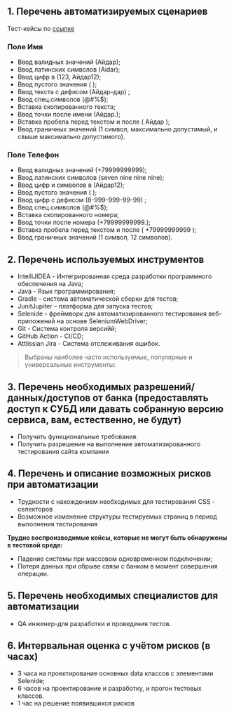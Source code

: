 ## 1. Перечень автоматизируемых сценариев

Тест-кейсы  по [ссылке](https://aisafa.atlassian.net/secure/RapidBoard.jspa?projectKey=ALFA&rapidView=1&atlOrigin=eyJpIjoiOGEzYmRjMzU3ZDkyNGI5M2ExMTEwODc2OGU0Mjc1NWEiLCJwIjoiaiJ9)

### Поле Имя

* Ввод валидных значений (Айдар);
* Ввод латинских символов (Aidar);
* Ввод цифр в (123, Айдар12);
* Ввод пустого значения ( );
* Ввод текста с дефисом (Айдар-дар) ;
* Ввод спец.символов (@#%$);
* Вставка скопированного текста;
* Ввод точки после имени (Айдар.);
* Вставка пробела перед текстом и после ( Айдар );
* Ввод граничных значений (1 символ, максимально допустимый, и свыше максимально допустимого).

### Поле Телефон

* Ввод валидных значений (+79999999999);
* Ввод латинских символов (seven nine nine nine);
* Ввод цифр и символов в (Айдар12);
* Ввод пустого значения ( );
* Ввод цифр с дефисом (8-999-999-99-99) ;
* Ввод спец.символов (@#%$);
* Вставка скопированного номера;
* Ввод точки после номера (+79999999999.);
* Вставка пробела перед текстом и после ( +79999999999 );
* Ввод граничных значений (1 символ, 12 символов).

## 2. Перечень используемых инструментов

* IntelliJIDEA - Интегрированная среда разработки программного обеспечения на Java;
* Java - Язык программирования;
* Gradle - система автоматической сборки для тестов;
* JunitJupiter – платформа для запуска тестов;
* Selenide - фреймворк для автоматизированного тестирования веб-приложений на основе SeleniumWebDriver;
* Git - Система контроля версийй;
* GitHub Action - CI/CD;
* Attlissian Jira - Система отслеживания ошибок.

> Выбраны наиболее часто используемые, популярные и универсальные инструменты:

## 3. Перечень необходимых разрешений/данных/доступов от банка (предоставлять доступ к СУБД или давать собранную версию сервиса, вам, естественно, не будут)

* Получить функциональные требования.
* Получить разрешение на выполнение автоматизированного тестирования сайта компании

## 4. Перечень и описание возможных рисков при автоматизации

* Трудности с нахождением необходимых для тестирования CSS - селекторов
* Возможное изменение структуры тестируемых страниц в период выполнения тестирования 

**Трудно воспроизводимые кейсы, которые не могут быть обнаружены в тестовой среде:**

* Падение системы при массовом одновременном подключении;
* Потеря данных при обрыве связи с банком в момент совершения операции.


## 5. Перечень необходимых специалистов для автоматизации

* QA инженер-для разработки и проведения тестов.

## 6. Интервальная оценка с учётом рисков (в часах)

* 3 часа на проектирование основных data классов с элементами Selenide; 
* 6 часов на проектирование и разработку, и прогон
тестовых классов.
* 1 час на решение появившихся рисков
